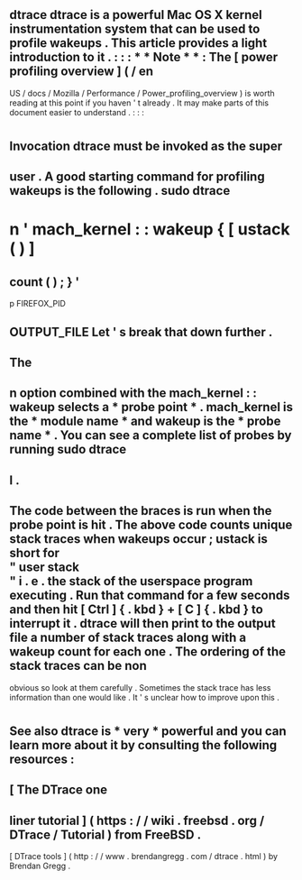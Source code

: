 #
dtrace
dtrace
is
a
powerful
Mac
OS
X
kernel
instrumentation
system
that
can
be
used
to
profile
wakeups
.
This
article
provides
a
light
introduction
to
it
.
:
:
:
*
*
Note
*
*
:
The
[
power
profiling
overview
]
(
/
en
-
US
/
docs
/
Mozilla
/
Performance
/
Power_profiling_overview
)
is
worth
reading
at
this
point
if
you
haven
'
t
already
.
It
may
make
parts
of
this
document
easier
to
understand
.
:
:
:
#
#
Invocation
dtrace
must
be
invoked
as
the
super
-
user
.
A
good
starting
command
for
profiling
wakeups
is
the
following
.
sudo
dtrace
-
n
'
mach_kernel
:
:
wakeup
{
[
ustack
(
)
]
=
count
(
)
;
}
'
-
p
FIREFOX_PID
>
OUTPUT_FILE
Let
'
s
break
that
down
further
.
-
The
-
n
option
combined
with
the
mach_kernel
:
:
wakeup
selects
a
*
probe
point
*
.
mach_kernel
is
the
*
module
name
*
and
wakeup
is
the
*
probe
name
*
.
You
can
see
a
complete
list
of
probes
by
running
sudo
dtrace
-
l
.
-
The
code
between
the
braces
is
run
when
the
probe
point
is
hit
.
The
above
code
counts
unique
stack
traces
when
wakeups
occur
;
ustack
is
short
for
\
"
user
stack
\
"
i
.
e
.
the
stack
of
the
userspace
program
executing
.
Run
that
command
for
a
few
seconds
and
then
hit
[
Ctrl
]
{
.
kbd
}
+
[
C
]
{
.
kbd
}
to
interrupt
it
.
dtrace
will
then
print
to
the
output
file
a
number
of
stack
traces
along
with
a
wakeup
count
for
each
one
.
The
ordering
of
the
stack
traces
can
be
non
-
obvious
so
look
at
them
carefully
.
Sometimes
the
stack
trace
has
less
information
than
one
would
like
.
It
'
s
unclear
how
to
improve
upon
this
.
#
#
See
also
dtrace
is
*
very
*
powerful
and
you
can
learn
more
about
it
by
consulting
the
following
resources
:
-
[
The
DTrace
one
-
liner
tutorial
]
(
https
:
/
/
wiki
.
freebsd
.
org
/
DTrace
/
Tutorial
)
from
FreeBSD
.
-
[
DTrace
tools
]
(
http
:
/
/
www
.
brendangregg
.
com
/
dtrace
.
html
)
by
Brendan
Gregg
.
